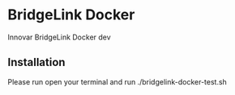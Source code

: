 # BridgeLink Docker

Innovar BridgeLink Docker dev

## Installation

Please run open your terminal and run
./bridgelink-docker-test.sh
